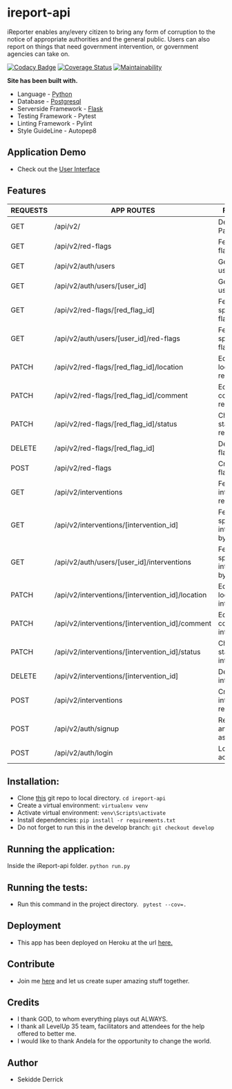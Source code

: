 # ireport-api
iReporter enables any/every citizen to bring any form of corruption to the notice of appropriate authorities and the general public. Users can also report on things that need government intervention, or government agencies can take on.

[![Codacy Badge](https://api.codacy.com/project/badge/Grade/a439c5890cce4f94b3b50e53036c014e)](https://www.codacy.com/app/neelxie/ireport-api?utm_source=github.com&amp;utm_medium=referral&amp;utm_content=neelxie/ireport-api&amp;utm_campaign=Badge_Grade)
[![Coverage Status](https://coveralls.io/repos/github/neelxie/ireport-api/badge.svg?branch=ft-deploy)](https://coveralls.io/github/neelxie/ireport-api?branch=ft-deploy)
[![Maintainability](https://api.codeclimate.com/v1/badges/aee377f03ebc940278a0/maintainability)](https://codeclimate.com/github/neelxie/ireport-api/maintainability)

<b> Site has been built with.</b>
*   Language - [Python](https://www.python.org/)
*   Database - [Postgresql](https://www.postgresql.org/)
*   Serverside Framework - [Flask](http://flask.pocoo.org/)
*   Testing Framework - Pytest
*   Linting Framework - Pylint
*   Style GuideLine - Autopep8

## Application Demo 

*   Check out the [User Interface](https://neelxie.github.io/iReport/UI/)

## Features

  | REQUESTS | APP ROUTES | FUNCTION | ROLE 
  |----------|------------|----------|-----
  |  GET | /api/v2/ | Default/Home Page. | All
  |  GET | /api/v2/red-flags | Fetch all red-flags records. | User 
  |  GET | /api/v2/auth/users | Get all app users. | Admin
  |  GET | /api/v2/auth/users/[user_id] | Get a single user details | Admin
  |  GET | /api/v2/red-flags/[red_flag_id] | Fetch a specific red-flag by id. | User
  |  GET | /api/v2/auth/users/[user_id]/red-flags | Fetch a specific red-flag by id. | User
  |  PATCH | /api/v2/red-flags/[red_flag_id]/location | Edit/Change location of red-flag. | User
  |  PATCH | /api/v2/red-flags/[red_flag_id]/comment | Edit/Change comment of red-flag. | User
  |  PATCH | /api/v2/red-flags/[red_flag_id]/status | Change status of red-flag. | Admin
  |  DELETE | /api/v2/red-flags/[red_flag_id] | Delete red-flag. | User
  |  POST | /api/v2/red-flags | Create a red-flag record. | User
  |  GET | /api/v2/interventions | Fetch all interventions records. | User 
  |  GET | /api/v2/interventions/[intervention_id] | Fetch a specific intervention by id. | User
  |  GET | /api/v2/auth/users/[user_id]/interventions | Fetch a specific intervention by id. | User
  |  PATCH | /api/v2/interventions/[intervention_id]/location | Edit/Change location of intervention. | User
  |  PATCH | /api/v2/interventions/[intervention_id]/comment | Edit/Change comment of intervention. | User
  |  PATCH | /api/v2/interventions/[intervention_id]/status | Change status of intervention. | Admin
  |  DELETE | /api/v2/interventions/[intervention_id] | Delete intervention. | User
  |  POST | /api/v2/interventions | Create a intervention record. | User
  |  POST | /api/v2/auth/signup | Register for an account as a user. | All
  |  POST | /api/v2/auth/login | Log into app account. | All

## Installation:

*  Clone [this](https://github.com/neelxie/ireport-api.git) git repo to local directory.
``` cd ireport-api ```
*  Create a virtual environment:
``` virtualenv venv ```
*  Activate virtual environment:
``` venv\Scripts\activate ```
*  Install dependencies:
``` pip install -r requirements.txt ```
*  Do not forget to run this in the develop branch:
``` git checkout develop ```

## Running the application:

Inside the iReport-api folder.
``` python run.py ```

## Running the tests:

*  Run this command in the project directory.
``` pytest --cov=.```

## Deployment

*  This app has been deployed on Heroku at the url [here.](https://my-ireporta.herokuapp.com/api/v2/)

## Contribute

*  Join me [here](https://github.com/neelxie/ireport-api/tree/challenge3) and let us create super amazing stuff together.

## Credits

*  I thank GOD, to whom everything plays out ALWAYS.
*  I thank all LevelUp 35 team, facilitators and attendees
   for the help offered to better me.
*  I would like to thank Andela for the opportunity to change the world.

## Author

*  Sekidde Derrick